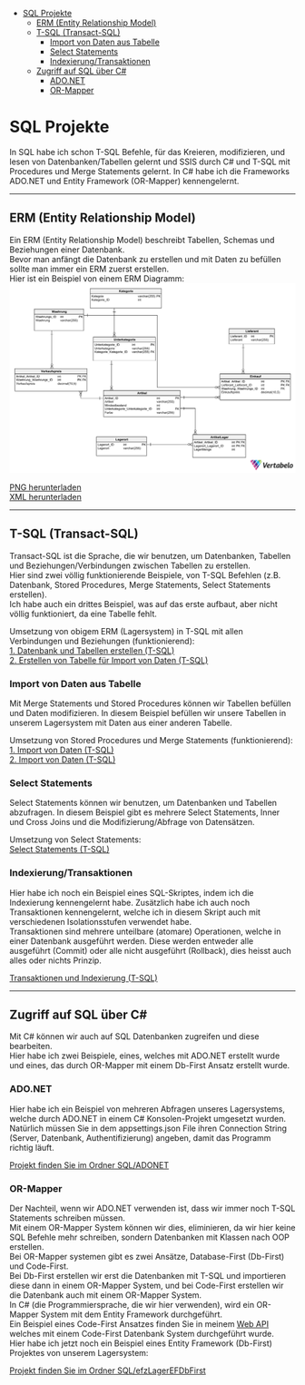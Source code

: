 - [SQL Projekte](#sql-projekte)
  - [ERM (Entity Relationship Model)](#erm-entity-relationship-model)
  - [T-SQL (Transact-SQL)](#t-sql-transact-sql)
    - [Import von Daten aus Tabelle](#import-von-daten-aus-tabelle)
    - [Select Statements](#select-statements)
    - [Indexierung/Transaktionen](#indexierungtransaktionen)
  - [Zugriff auf SQL über C#](#zugriff-auf-sql-über-c)
    - [ADO.NET](#adonet)
    - [OR-Mapper](#or-mapper)

# SQL Projekte
In SQL habe ich schon T-SQL Befehle, für das Kreieren, modifizieren, und lesen von Datenbanken/Tabellen gelernt und SSIS durch C# und T-SQL mit Procedures und Merge Statements gelernt. In C# habe ich die Frameworks ADO.NET und Entity Framework (OR-Mapper) kennengelernt.

---

## ERM (Entity Relationship Model)

Ein ERM (Entity Relationship Model) beschreibt Tabellen, Schemas und Beziehungen einer Datenbank.  
Bevor man anfängt die Datenbank zu erstellen und mit Daten zu befüllen sollte man immer ein ERM zuerst erstellen.  
Hier ist ein Beispiel von einem ERM Diagramm:  
![ERM](https://github.com/alexanderternst/SQL/blob/master/SQL/lager/Lager_Datenbank_ERM.png?raw=true)

[PNG herunterladen](https://github.com/alexanderternst/SQL/blob/master/SQL/lager/Lager_Datenbank_ERM.png?raw=true)  
[XML herunterladen](https://raw.githubusercontent.com/alexanderternst/SQL/master/SQL/lager/Lager_ERM.xml)

---

## T-SQL (Transact-SQL)

Transact-SQL ist die Sprache, die wir benutzen, um Datenbanken, Tabellen und Beziehungen/Verbindungen zwischen Tabellen zu erstellen.  
Hier sind zwei völlig funktionierende Beispiele, von T-SQL Befehlen (z.B. Datenbank, Stored Procedures, Merge Statements, Select Statements erstellen).  
Ich habe auch ein drittes Beispiel, was auf das erste aufbaut, aber nicht völlig funktioniert, da eine Tabelle fehlt.  

Umsetzung von obigem ERM (Lagersystem) in T-SQL mit allen Verbindungen und Beziehungen (funktionierend):  
[1. Datenbank und Tabellen erstellen (T-SQL)](https://raw.githubusercontent.com/alexanderternst/SQL/master/SQL/lager/Lager_Datenbank.sql)  
[2. Erstellen von Tabelle für Import von Daten (T-SQL)](https://raw.githubusercontent.com/alexanderternst/SQL/master/SQL/lager/Lager_Datenbank_ArtikelImport.sql)

### Import von Daten aus Tabelle

Mit Merge Statements und Stored Procedures können wir Tabellen befüllen und Daten modifizieren. In diesem Beispiel befüllen wir unsere Tabellen in unserem Lagersystem mit Daten aus einer anderen Tabelle.  

Umsetzung von Stored Procedures und Merge Statements (funktionierend):  
[1. Import von Daten (T-SQL)](https://raw.githubusercontent.com/alexanderternst/SQL/master/SQL/lager/Lager_Datenbank_Import.sql)  
[2. Import von Daten (T-SQL)](https://raw.githubusercontent.com/alexanderternst/SQL/master/SQL/lager/Lager_Datenbank_Import_2.sql)  

### Select Statements

Select Statements können wir benutzen, um Datenbanken und Tabellen abzufragen. In diesem Beispiel gibt es mehrere Select Statements, Inner und Cross Joins und die Modifizierung/Abfrage von Datensätzen.

Umsetzung von Select Statements:  
[Select Statements (T-SQL)](https://raw.githubusercontent.com/alexanderternst/SQL/master/SQL/lager/Lager_Datenbank_Select.sql)  

### Indexierung/Transaktionen

Hier habe ich noch ein Beispiel eines SQL-Skriptes, indem ich die Indexierung kennengelernt habe. Zusätzlich habe ich auch noch Transaktionen kennengelernt, welche ich in diesem Skript auch mit verschiedenen Isolationsstufen verwendet habe.  
Transaktionen sind mehrere unteilbare (atomare) Operationen, welche in einer Datenbank ausgeführt werden. Diese werden entweder alle ausgeführt (Commit) oder alle nicht ausgeführt (Rollback), dies heisst auch alles oder nichts Prinzip.

[Transaktionen und Indexierung (T-SQL)](https://raw.githubusercontent.com/alexanderternst/SQL/master/SQL/transaktion-index/Banken.sql) 

---

## Zugriff auf SQL über C#

Mit C# können wir auch auf SQL Datenbanken zugreifen und diese bearbeiten.  
Hier habe ich zwei Beispiele, eines, welches mit ADO.NET erstellt wurde und eines, das durch OR-Mapper mit einem Db-First Ansatz erstellt wurde.

### ADO.NET

Hier habe ich ein Beispiel von mehreren Abfragen unseres Lagersystems, welche durch ADO.NET in einem C# Konsolen-Projekt umgesetzt wurden.  
Natürlich müssen Sie in dem appsettings.json File ihren Connection String (Server, Datenbank, Authentifizierung) angeben, damit das Programm richtig läuft.

[Projekt finden Sie im Ordner SQL/ADONET](https://github.com/alexanderternst/SQL/tree/master/SQL/ADONET)  

### OR-Mapper

Der Nachteil, wenn wir ADO.NET verwenden ist, dass wir immer noch T-SQL Statements schreiben müssen.  
Mit einem OR-Mapper System können wir dies, eliminieren, da wir hier keine SQL Befehle mehr schreiben, sondern Datenbanken mit Klassen nach OOP erstellen.  
Bei OR-Mapper systemen gibt es zwei Ansätze, Database-First (Db-First) und Code-First.  
Bei Db-First erstellen wir erst die Datenbanken mit T-SQL und importieren diese dann in einem OR-Mapper System, und bei Code-First erstellen wir die Datenbank auch mit einem OR-Mapper System.  
In C# (die Programmiersprache, die wir hier verwenden), wird ein OR-Mapper System mit dem Entity Framework durchgeführt.  
Ein Beispiel eines Code-First Ansatzes finden Sie in meinem [Web API](https://github.com/alexanderternst/JetstreamSkiserviceAPI) welches mit einem Code-First Datenbank System durchgeführt wurde.  
Hier habe ich jetzt noch ein Beispiel eines Entity Framework (Db-First) Projektes von unserem Lagersystem:  

[Projekt finden Sie im Ordner SQL/efzLagerEFDbFirst](https://github.com/alexanderternst/SQL/tree/master/SQL/efzLagerEFDbFirst)
